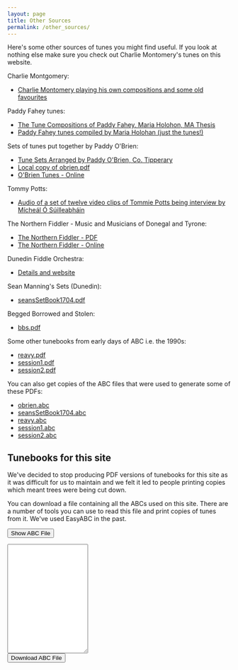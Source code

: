```yaml
---
layout: page
title: Other Sources
permalink: /other_sources/
---
```

Here's some other sources of tunes you might find useful. If you look at nothing
else make sure you check out Charlie Montomery's tunes on this website.

Charlie Montgomery:

 * [Charlie Montomery playing his own compositions and some old favourites](/charlie_montgomery/)

Paddy Fahey tunes:

 * [The Tune Compositions of Paddy Fahey, Maria Holohon, MA Thesis](/tunebooks/Paddy_Fahey_Holohan_1995_Tune_.pdf "PDF")
 * [Paddy Fahey tunes compiled by Maria Holohan (just the tunes!)](/tunebooks/Paddy_Fahey's_by_Maria_Holohan.pdf "PDF")

Sets of tunes put together by Paddy O'Brien:

 * [Tune Sets Arranged by Paddy O'Brien, Co. Tipperary](http://www.ceolas.org/pub/tunes/tunes.pdf/POB.pdf)
  * [Local copy of obrien.pdf](/tunebooks/obrien.pdf "PDF")
  * [O'Brien Tunes - Online](/obrientunes/)

Tommy Potts:

 * [Audio of a set of twelve video clips of Tommie Potts being interview by Mícheál Ó Súilleabháin](/pottstunes/)

 The Northern Fiddler - Music and Musicians of Donegal and Tyrone:

 * [The Northern Fiddler - PDF](/tunebooks/The_Northern_Fiddler.pdf)
 * [The Northern Fiddler - Online](/northernfiddler/)

Dunedin Fiddle Orchestra:

 * [Details and website ](http://www.kiwifolk.com/dfc/ "WEBSITE")

Sean Manning's Sets (Dunedin):

 * [seansSetBook1704.pdf](/tunebooks/seansSetBook1704.pdf "PDF")

Begged Borrowed and Stolen:

 * [bbs.pdf](/tunebooks/bbs.pdf "PDF")

Some other tunebooks from early days of ABC i.e. the 1990s:

 * [reavy.pdf](/tunebooks/reavy.pdf "PDF")
 * [session1.pdf](/tunebooks/session1.pdf "PDF")
 * [session2.pdf](/tunebooks/session2.pdf "PDF")

 You can also get copies of the ABC files that were used to generate some of these PDFs:

 * [obrien.abc](/tunebooks/obrien.abc "ABC")
 * [seansSetBook1704.abc](/tunebooks/seansSetBook1704.abc "ABC")
 * [reavy.abc](/tunebooks/reavy.abc "ABC")
 * [session1.abc](/tunebooks/session1.abc "ABC")
 * [session2.abc](/tunebooks/session2.abc "ABC")

Tunebooks for this site
---------

We've decided to stop producing PDF versions of tunebooks for this site as it was difficult for us to maintain and we felt it led to people printing copies which meant trees were being cut down. 

You can download a file containing all the ABCs used on this site. There are a number of tools you can use to read this file and print copies of tunes from it. We've used EasyABC in the past.

<form id="ABCform">
    <input type="button" class="filterButton" value="Show ABC File" onclick="toggle(this);">
</form>

<div class="formParent abcSource">
    <div id='abcSource' class="abcSource formChild">
        <div class="row">
            <textarea name='abcText' id="abcText" class="abcText"
                rows="16" spellcheck="false"></textarea>
        </div>
        <div class="row">
            <span title="Download the ABC you've entered. Don't lose your work!">
        	    <input value='Download ABC File' type='button' class="filterButton"
                onclick='wssTools.downloadFile("WellingtonIrishSessions.abc", 
                        document.getElementById("abcText").value)' />
            </span>
        </div>
    </div>
</div>

<script>
window.store = {
    {% assign tunes = site.tunes %}
    {% assign sortedtunes = tunes | sort: 'titleID' %}
    {% assign tuneID = 1 %}
    {% for tune in sortedtunes %}
        "{{ tuneID }}": {
            "title": "{{ tune.title | xml_escape }}",
            "tuneID": "{{ tuneID }}",
            "abc": "{{ tune.abc | uri_escape }}"
            }{% unless forloop.last %},{% endunless %}
        {% assign tuneID = tuneID | plus: 1 %}
    {% endfor %}
};
</script>

<script src="{{ site.js_host }}/js/build_abc_source.js"></script>

<script>
function toggle(button) {
    switch (button.value) {
        case "Show ABC File":
            button.value = "Hide ABC File";
            displayABCsource();      
            document.getElementById('abcSource').style.display= "block" ;
            break;
        case "Hide ABC File":
            button.value = "Show ABC File";
            document.getElementById('abcText').innerHTML = '';
            document.getElementById('abcSource').style.display= "none" ;
            break;
    }
}
</script>



